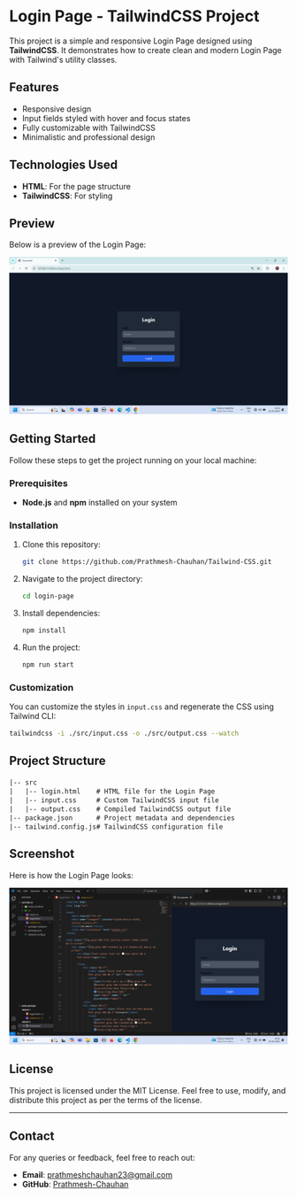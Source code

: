 # Login Page - TailwindCSS Project

This project is a simple and responsive Login Page designed using **TailwindCSS**. It demonstrates how to create clean and modern Login Page with Tailwind's utility classes.

## Features

- Responsive design
- Input fields styled with hover and focus states
- Fully customizable with TailwindCSS
- Minimalistic and professional design

## Technologies Used

- **HTML**: For the page structure
- **TailwindCSS**: For styling

## Preview

Below is a preview of the Login Page:

![Login Page Preview](./screenshot/Screenshot%202025-01-25%20141311.png)

## Getting Started

Follow these steps to get the project running on your local machine:

### Prerequisites

- **Node.js** and **npm** installed on your system

### Installation

1. Clone this repository:
   ```bash
   git clone https://github.com/Prathmesh-Chauhan/Tailwind-CSS.git
   ```

2. Navigate to the project directory:
   ```bash
   cd login-page
   ```

3. Install dependencies:
   ```bash
   npm install
   ```

4. Run the project:
   ```bash
   npm run start
   ```

### Customization

You can customize the styles in `input.css` and regenerate the CSS using Tailwind CLI:
```bash
tailwindcss -i ./src/input.css -o ./src/output.css --watch
```

## Project Structure

```plaintext
|-- src
|   |-- login.html    # HTML file for the Login Page
|   |-- input.css     # Custom TailwindCSS input file
|   |-- output.css    # Compiled TailwindCSS output file
|-- package.json      # Project metadata and dependencies
|-- tailwind.config.js# TailwindCSS configuration file
```

## Screenshot

Here is how the Login Page looks:

![Login Page Preview](./screenshot/Screenshot%202025-01-25%20141234.png)

## License
This project is licensed under the MIT License. Feel free to use, modify, and distribute this project as per the terms of the license.

---

## Contact
For any queries or feedback, feel free to reach out:
- **Email**: prathmeshchauhan23@gmail.com
- **GitHub**: [Prathmesh-Chauhan](https://github.com/Prathmesh-Chauhan)

